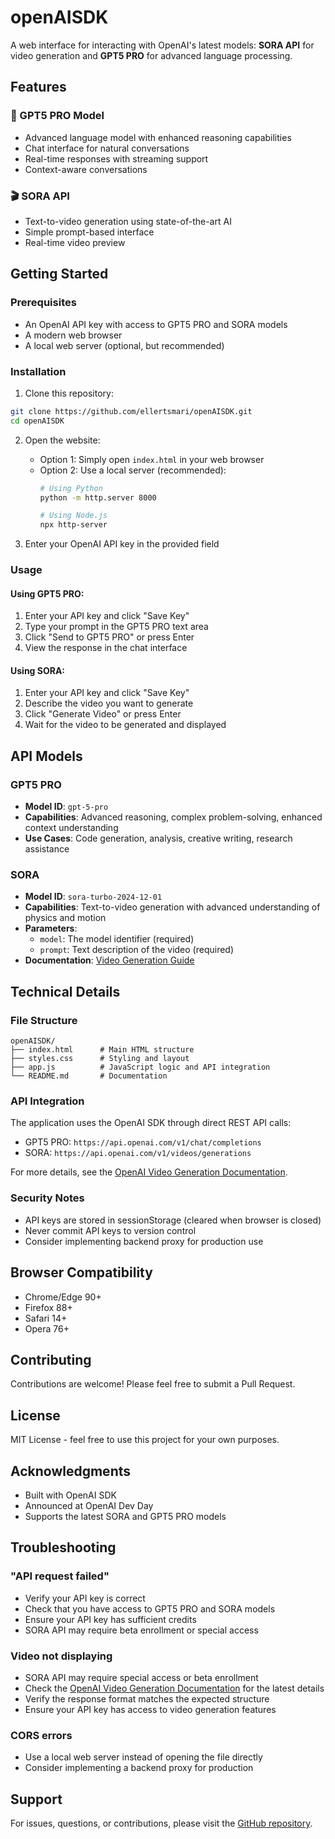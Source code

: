 # openAISDK

A web interface for interacting with OpenAI's latest models: **SORA API** for video generation and **GPT5 PRO** for advanced language processing.

## Features

### 🤖 GPT5 PRO Model
- Advanced language model with enhanced reasoning capabilities
- Chat interface for natural conversations
- Real-time responses with streaming support
- Context-aware conversations

### 🎬 SORA API
- Text-to-video generation using state-of-the-art AI
- Simple prompt-based interface
- Real-time video preview

## Getting Started

### Prerequisites
- An OpenAI API key with access to GPT5 PRO and SORA models
- A modern web browser
- A local web server (optional, but recommended)

### Installation

1. Clone this repository:
```bash
git clone https://github.com/ellertsmari/openAISDK.git
cd openAISDK
```

2. Open the website:
   - Option 1: Simply open `index.html` in your web browser
   - Option 2: Use a local server (recommended):
     ```bash
     # Using Python
     python -m http.server 8000
     
     # Using Node.js
     npx http-server
     ```

3. Enter your OpenAI API key in the provided field

### Usage

#### Using GPT5 PRO:
1. Enter your API key and click "Save Key"
2. Type your prompt in the GPT5 PRO text area
3. Click "Send to GPT5 PRO" or press Enter
4. View the response in the chat interface

#### Using SORA:
1. Enter your API key and click "Save Key"
2. Describe the video you want to generate
3. Click "Generate Video" or press Enter
4. Wait for the video to be generated and displayed

## API Models

### GPT5 PRO
- **Model ID**: `gpt-5-pro`
- **Capabilities**: Advanced reasoning, complex problem-solving, enhanced context understanding
- **Use Cases**: Code generation, analysis, creative writing, research assistance

### SORA
- **Model ID**: `sora-turbo-2024-12-01`
- **Capabilities**: Text-to-video generation with advanced understanding of physics and motion
- **Parameters**:
  - `model`: The model identifier (required)
  - `prompt`: Text description of the video (required)
- **Documentation**: [Video Generation Guide](https://platform.openai.com/docs/guides/video-generation)

## Technical Details

### File Structure
```
openAISDK/
├── index.html      # Main HTML structure
├── styles.css      # Styling and layout
├── app.js          # JavaScript logic and API integration
└── README.md       # Documentation
```

### API Integration
The application uses the OpenAI SDK through direct REST API calls:
- GPT5 PRO: `https://api.openai.com/v1/chat/completions`
- SORA: `https://api.openai.com/v1/videos/generations`

For more details, see the [OpenAI Video Generation Documentation](https://platform.openai.com/docs/guides/video-generation).

### Security Notes
- API keys are stored in sessionStorage (cleared when browser is closed)
- Never commit API keys to version control
- Consider implementing backend proxy for production use

## Browser Compatibility
- Chrome/Edge 90+
- Firefox 88+
- Safari 14+
- Opera 76+

## Contributing
Contributions are welcome! Please feel free to submit a Pull Request.

## License
MIT License - feel free to use this project for your own purposes.

## Acknowledgments
- Built with OpenAI SDK
- Announced at OpenAI Dev Day
- Supports the latest SORA and GPT5 PRO models

## Troubleshooting

### "API request failed"
- Verify your API key is correct
- Check that you have access to GPT5 PRO and SORA models
- Ensure your API key has sufficient credits
- SORA API may require beta enrollment or special access

### Video not displaying
- SORA API may require special access or beta enrollment
- Check the [OpenAI Video Generation Documentation](https://platform.openai.com/docs/guides/video-generation) for the latest details
- Verify the response format matches the expected structure
- Ensure your API key has access to video generation features

### CORS errors
- Use a local web server instead of opening the file directly
- Consider implementing a backend proxy for production

## Support
For issues, questions, or contributions, please visit the [GitHub repository](https://github.com/ellertsmari/openAISDK).